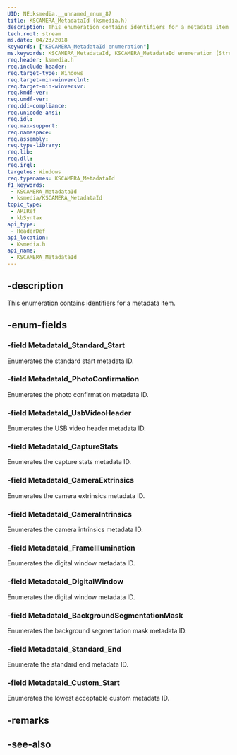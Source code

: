 ```yaml
---
UID: NE:ksmedia.__unnamed_enum_87
title: KSCAMERA_MetadataId (ksmedia.h)
description: This enumeration contains identifiers for a metadata item.
tech.root: stream
ms.date: 04/23/2018
keywords: ["KSCAMERA_MetadataId enumeration"]
ms.keywords: KSCAMERA_MetadataId, KSCAMERA_MetadataId enumeration [Streaming Media Devices], MetadataId_Custom_Start, MetadataId_PhotoConfirmation, MetadataId_Standard_End, MetadataId_Standard_Start, ksmedia/KSCAMERA_MetadataId, ksmedia/MetadataId_Custom_Start, ksmedia/MetadataId_PhotoConfirmation, ksmedia/MetadataId_Standard_End, ksmedia/MetadataId_Standard_Start, stream.kscamera_metadataid
req.header: ksmedia.h
req.include-header: 
req.target-type: Windows
req.target-min-winverclnt: 
req.target-min-winversvr: 
req.kmdf-ver: 
req.umdf-ver: 
req.ddi-compliance: 
req.unicode-ansi: 
req.idl: 
req.max-support: 
req.namespace: 
req.assembly: 
req.type-library: 
req.lib: 
req.dll: 
req.irql: 
targetos: Windows
req.typenames: KSCAMERA_MetadataId
f1_keywords:
 - KSCAMERA_MetadataId
 - ksmedia/KSCAMERA_MetadataId
topic_type:
 - APIRef
 - kbSyntax
api_type:
 - HeaderDef
api_location:
 - Ksmedia.h
api_name:
 - KSCAMERA_MetadataId
---
```


## -description

This enumeration contains identifiers for a metadata item.

## -enum-fields

### -field MetadataId_Standard_Start

Enumerates the standard start metadata ID.

### -field MetadataId_PhotoConfirmation

Enumerates the photo confirmation metadata ID.

### -field MetadataId_UsbVideoHeader

Enumerates the USB video header metadata ID.

### -field MetadataId_CaptureStats

Enumerates the capture stats metadata ID.

### -field MetadataId_CameraExtrinsics

Enumerates the camera extrinsics metadata ID.

### -field MetadataId_CameraIntrinsics

Enumerates the camera intrinsics metadata ID.

### -field MetadataId_FrameIllumination

Enumerates the digital window metadata ID.

### -field MetadataId_DigitalWindow

Enumerates the digital window metadata ID.

### -field MetadataId_BackgroundSegmentationMask

Enumerates the background segmentation mask metadata ID.

### -field MetadataId_Standard_End

Enumerate the standard end metadata ID.

### -field MetadataId_Custom_Start

Enumerates the lowest acceptable custom metadata ID.

## -remarks

## -see-also
